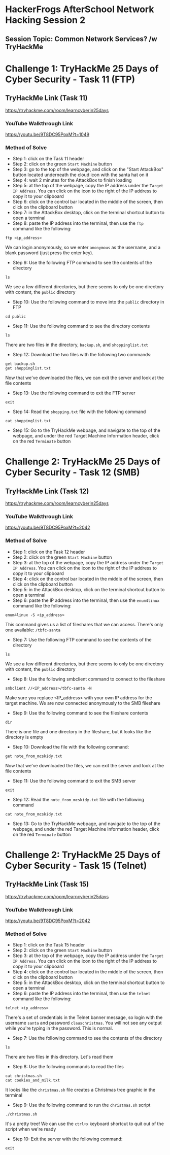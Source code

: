 # HackerFrogs AfterSchool Network Hacking Session 2
## Session Topic: Common Network Services? /w TryHackMe
# Challenge 1: TryHackMe 25 Days of Cyber Security - Task 11 (FTP)
## TryHackMe Link (Task 11)
https://tryhackme.com/room/learncyberin25days
### YouTube Walkthrough Link
https://youtu.be/9T8DC95PoxM?t=1049
### Method of Solve
* Step 1: click on the Task 11 header
* Step 2: click on the green `Start Machine` button
* Step 3: go to the top of the webpage, and click on the "Start AttackBox" button located underneath the cloud icon with the santa hat on it
* Step 4: wait 2 minutes for the AttackBox to finish loading
* Step 5: at the top of the webpage, copy the IP address under the `Target IP Address`. You can click on the icon to the right of the IP address to copy it to your clipboard
* Step 6: click on the control bar located in the middle of the screen, then click on the clipboard button
* Step 7: in the AttackBox desktop, click on the terminal shortcut button to open a terminal
* Step 8: paste the IP address into the terminal, then use the `ftp` command like the following:
```
ftp <ip_address>
```
We can login anonymously, so we enter `anonymous` as the username, and a blank password (just press the enter key).
* Step 9: Use the following FTP command to see the contents of the directory
```
ls
```
We see a few different directories, but there seems to only be one directory with content, the `public` directory
* Step 10: Use the following command to move into the `public` directory in FTP
```
cd public
```
* Step 11: Use the following command to see the directory contents
```
ls
```
There are two files in the directory, `backup.sh`, and `shoppinglist.txt`
* Step 12: Download the two files with the following two commands:
```
get backup.sh
get shoppinglist.txt
```
Now that we've downloaded the files, we can exit the server and look at the file contents
* Step 13: Use the following command to exit the FTP server
```
exit
```
* Step 14: Read the `shopping.txt` file with the following command
```
cat shoppinglist.txt
```
* Step 15: Go to the TryHackMe webpage, and navigate to the top of the webpage, and under the red Target Machine Information header, click on the red `Terminate` button
# Challenge 2: TryHackMe 25 Days of Cyber Security - Task 12 (SMB)
## TryHackMe Link (Task 12)
https://tryhackme.com/room/learncyberin25days
### YouTube Walkthrough Link
https://youtu.be/9T8DC95PoxM?t=2042
### Method of Solve
* Step 1: click on the Task 12 header
* Step 2: click on the green `Start Machine` button
* Step 3: at the top of the webpage, copy the IP address under the `Target IP Address`. You can click on the icon to the right of the IP address to copy it to your clipboard
* Step 4: click on the control bar located in the middle of the screen, then click on the clipboard button
* Step 5: in the AttackBox desktop, click on the terminal shortcut button to open a terminal
* Step 6: paste the IP address into the terminal, then use the `enum4linux` command like the following:
```
enum4linux -S <ip_address>
```
This command gives us a list of fileshares that we can access. There's only one available: `/tbfc-santa`
* Step 7: Use the following FTP command to see the contents of the directory
```
ls
```
We see a few different directories, but there seems to only be one directory with content, the `public` directory
* Step 8: Use the following smbclient command to connect to the fileshare
```
smbclient //<IP_address>/tbfc-santa -N
```
Make sure you replace <IP_address> with your own IP address for the target machine. We are now connected anonymously to the SMB fileshare
* Step 9: Use the following command to see the fileshare contents
```
dir
```
There is one file and one directory in the fileshare, but it looks like the directory is empty
* Step 10: Download the file with the following command:
```
get note_from_mcskidy.txt
```
Now that we've downloaded the files, we can exit the server and look at the file contents
* Step 11: Use the following command to exit the SMB server
```
exit
```
* Step 12: Read the `note_from_mcskidy.txt` file with the following command
```
cat note_from_mcskidy.txt
```
* Step 13: Go to the TryHackMe webpage, and navigate to the top of the webpage, and under the red Target Machine Information header, click on the red `Terminate` button
# Challenge 2: TryHackMe 25 Days of Cyber Security - Task 15 (Telnet)
## TryHackMe Link (Task 15)
https://tryhackme.com/room/learncyberin25days
### YouTube Walkthrough Link
https://youtu.be/9T8DC95PoxM?t=2042
### Method of Solve
* Step 1: click on the Task 15 header
* Step 2: click on the green `Start Machine` button
* Step 3: at the top of the webpage, copy the IP address under the `Target IP Address`. You can click on the icon to the right of the IP address to copy it to your clipboard
* Step 4: click on the control bar located in the middle of the screen, then click on the clipboard button
* Step 5: in the AttackBox desktop, click on the terminal shortcut button to open a terminal
* Step 6: paste the IP address into the terminal, then use the `telnet` command like the following:
```
telnet <ip_address>
```
There's a set of credentials in the Telnet banner message, so login with the username `santa` and password `clauschristmas`. You will not see any output while you're typing in the password. This is normal.
* Step 7: Use the following command to see the contents of the directory
```
ls
```
There are two files in this directory. Let's read them
* Step 8: Use the following commands to read the files
```
cat christmas.sh
cat cookies_and_milk.txt
```
It looks like the `christmas.sh` file creates a Christmas tree graphic in the terminal
* Step 9: Use the following command to run the `christmas.sh` script
```
./christmas.sh
```
It's a pretty tree! We can use the `ctrl+x` keyboard shortcut to quit out of the script when we're ready
* Step 10: Exit the server with the following command:
```
exit
```
